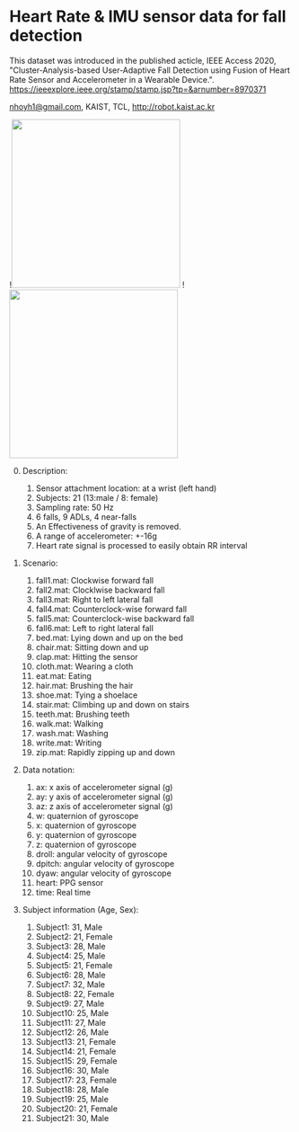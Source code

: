 # Heart Rate & IMU sensor data for fall detection
This dataset was introduced in the published acticle, IEEE Access 2020, "Cluster-Analysis-based User-Adaptive Fall Detection using Fusion of Heart Rate Sensor and Accelerometer in a Wearable Device.".
https://ieeexplore.ieee.org/stamp/stamp.jsp?tp=&arnumber=8970371

nhoyh1@gmail.com, KAIST, TCL, http://robot.kaist.ac.kr

!<img width="300" src="https://user-images.githubusercontent.com/42211418/82864732-2f738c80-9f60-11ea-9826-ffbfcd65a730.png">
!<img width="300" src="https://user-images.githubusercontent.com/42211418/82864740-33071380-9f60-11ea-852a-0716d2dff93e.jpg">



0. Description:
	1) Sensor attachment location: at a wrist (left hand)
	2) Subjects: 21 (13:male / 8: female)
	3) Sampling rate: 50 Hz
	4) 6 falls, 9 ADLs, 4 near-falls
	5) An Effectiveness of gravity is removed.
	6) A range of accelerometer: +-16g
	7) Heart rate signal is processed to easily obtain RR interval

1. Scenario:
	1) fall1.mat: Clockwise forward fall
	2) fall2.mat: Clocklwise backward fall
	3) fall3.mat: Right to left lateral fall
	4) fall4.mat: Counterclock-wise forward fall
	5) fall5.mat: Counterclock-wise backward fall
	6) fall6.mat: Left to right lateral fall
	7) bed.mat: Lying down and up on the bed
	8) chair.mat: Sitting down and up
	9) clap.mat: Hitting the sensor
	10) cloth.mat: Wearing a cloth
	11) eat.mat: Eating
	12) hair.mat: Brushing the hair
	13) shoe.mat: Tying a shoelace
	14) stair.mat: Climbing up and down on stairs
	15) teeth.mat: Brushing teeth
	16) walk.mat: Walking
	17) wash.mat: Washing
	18) write.mat: Writing
	19) zip.mat: Rapidly zipping up and down

2. Data notation:
	1) ax: x axis of accelerometer signal (g)
	2) ay: y axis of accelerometer signal (g)
	3) az: z axis of accelerometer signal (g)
	4) w: quaternion of gyroscope
	5) x: quaternion of gyroscope
	6) y: quaternion of gyroscope
	7) z: quaternion of gyroscope
	8) droll: angular velocity of gyroscope
	9) dpitch: angular velocity of gyroscope
	10) dyaw: angular velocity of gyroscope
	11) heart: PPG sensor
	12) time: Real time 

3. Subject information (Age, Sex):
	1) Subject1: 31, Male
	2) Subject2: 21, Female
	3) Subject3: 28, Male
	4) Subject4: 25, Male
	5) Subject5: 21, Female
	6) Subject6: 28, Male
	7) Subject7: 32, Male
	8) Subject8: 22, Female
	9) Subject9: 27, Male
	10) Subject10: 25, Male
	11) Subject11: 27, Male
	12) Subject12: 26, Male
	13) Subject13: 21, Female
	14) Subject14: 21, Female
	15) Subject15: 29, Female
	16) Subject16: 30, Male
	17) Subject17: 23, Female
	18) Subject18: 28, Male
	19) Subject19: 25, Male
	20) Subject20: 21, Female
	21) Subject21: 30, Male
